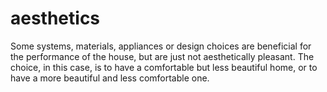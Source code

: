 # aesthetics

Some systems, materials, appliances or design choices are beneficial
for the performance of the house, but are just not aesthetically 
pleasant. The choice, in this case, is to have a comfortable but
less beautiful home, or to have a more beautiful and less comfortable
one.